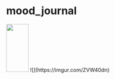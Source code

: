 # mood_journal

<img src="https://imgur.com/ZVW40dn" width="60" height="130" />
![](https://imgur.com/ZVW40dn)

